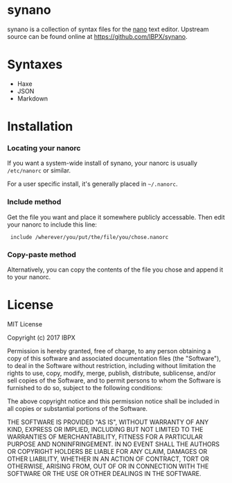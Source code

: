   synano
================================================================================

synano is a collection of syntax files for the [nano][] text editor. Upstream
source can be found online at <https://github.com/IBPX/synano>.

[nano]: https://www.nano-editor.org

 Syntaxes
==========

* Haxe
* JSON
* Markdown

 Installation
==============

### Locating your nanorc

If you want a system-wide install of synano, your nanorc is usually
`/etc/nanorc` or similar.

For a user specific install, it's generally placed in `~/.nanorc`.

### Include method

Get the file you want and place it somewhere publicly accessable. Then edit
your nanorc to include this line:

     include /wherever/you/put/the/file/you/chose.nanorc

### Copy-paste method

Alternatively, you can copy the contents of the file you chose and append it to
your nanorc.

 License
=========

MIT License

Copyright (c) 2017 IBPX

Permission is hereby granted, free of charge, to any person obtaining a copy
of this software and associated documentation files (the "Software"), to deal
in the Software without restriction, including without limitation the rights
to use, copy, modify, merge, publish, distribute, sublicense, and/or sell
copies of the Software, and to permit persons to whom the Software is
furnished to do so, subject to the following conditions:

The above copyright notice and this permission notice shall be included in all
copies or substantial portions of the Software.

THE SOFTWARE IS PROVIDED "AS IS", WITHOUT WARRANTY OF ANY KIND, EXPRESS OR
IMPLIED, INCLUDING BUT NOT LIMITED TO THE WARRANTIES OF MERCHANTABILITY,
FITNESS FOR A PARTICULAR PURPOSE AND NONINFRINGEMENT. IN NO EVENT SHALL THE
AUTHORS OR COPYRIGHT HOLDERS BE LIABLE FOR ANY CLAIM, DAMAGES OR OTHER
LIABILITY, WHETHER IN AN ACTION OF CONTRACT, TORT OR OTHERWISE, ARISING FROM,
OUT OF OR IN CONNECTION WITH THE SOFTWARE OR THE USE OR OTHER DEALINGS IN THE
SOFTWARE.
